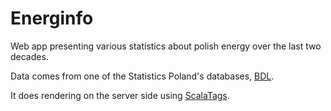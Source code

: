 # Energinfo
Web app presenting various statistics about polish energy over the last two decades.

 Data comes from one of the Statistics Poland's databases, [BDL](https://bdl.stat.gov.pl).

It does rendering on the server side using [ScalaTags](https://com-lihaoyi.github.io/scalatags/).